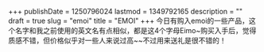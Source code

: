 +++
publishDate = 1250796024
lastmod = 1349792165
description = ""
draft = true
slug = "emoi"
title = "EMOI"
+++
今日有购入emoi的一些产品，这个名字和我之前使用的英文名有点相似，都是这4个字母Eimo~购买入手后，觉得质感不错，但价格似乎对一些人来说过高~~不过用来送礼是很不错的！